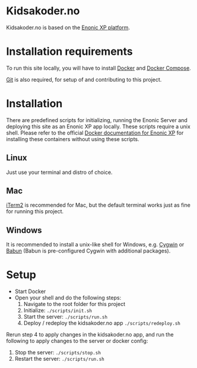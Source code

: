 # Kidsakoder.no

Kidsakoder.no is based on the [Enonic XP platform](http://xp.readthedocs.io/en/stable/).

# Installation requirements
To run this site locally, you will have to install [Docker](https://docs.docker.com/install/) and [Docker Compose](https://docs.docker.com/compose/install/).

[Git](https://git-scm.com/) is also required, for setup of and contributing to this project.

# Installation
There are predefined scripts for initializing, running the Enonic Server and deploying this site as an Enonic XP app locally. These scripts require a unix shell. Please refer to the official [Docker documentation for Enonic XP](http://xp.readthedocs.io/en/stable/getstarted/docker.html) for installing these containers without using these scripts.

## Linux
Just use your terminal and distro of choice.

## Mac
[iTerm2](https://www.iterm2.com/) is recommended for Mac, but the default terminal works just as fine for running this project.

## Windows
It is recommended to install a unix-like shell for Windows, e.g. [Cygwin](https://cygwin.com/install.html) or [Babun](http://babun.github.io/) (Babun is pre-configured Cygwin with additional packages).

# Setup
- Start Docker
- Open your shell and do the following steps:
    1. Navigate to the root folder for this project
    2. Initialize: ```./scripts/init.sh```
    3. Start the server: ```./scripts/run.sh```
    4. Deploy / redeploy the kidsakoder.no app ```./scripts/redeploy.sh```

Rerun step 4 to apply changes in the kidsakoder.no app, and run the following to apply changes to the server or docker config:
1. Stop the server: ```./scripts/stop.sh```
2. Restart the server: ```./scripts/run.sh```
